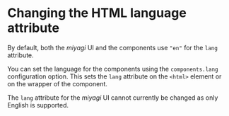 # Changing the HTML language attribute

By default, both the _miyagi_ UI and the components use `"en"` for the `lang` attribute.

You can set the language for the components using the `components.lang` configuration option. This sets the `lang` attribute on the `<html>` element or on the wrapper of the component.

The `lang` attribute for the _miyagi_ UI cannot currently be changed as only English is supported.

